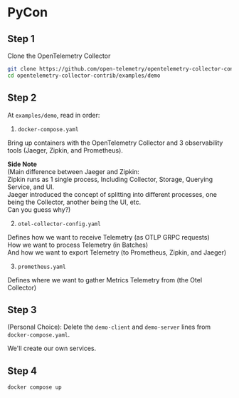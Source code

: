 # PyCon


## Step 1

Clone the OpenTelemetry Collector

```bash
git clone https://github.com/open-telemetry/opentelemetry-collector-contrib.git
cd opentelemetry-collector-contrib/examples/demo
```

## Step 2

At `examples/demo`, read in order:

1) `docker-compose.yaml`
        
Bring up containers with the OpenTelemetry Collector 
and 3 observability tools (Jaeger, Zipkin, and Prometheus).

**Side Note** \
(Main difference between Jaeger and Zipkin: \
Zipkin runs as 1 single process, Including Collector, Storage, Querying Service, and UI.  
Jaeger introduced the concept of splitting into different processes, one being the Collector, another being the UI, etc. \
Can you guess why?)

2) `otel-collector-config.yaml`

Defines how we want to receive Telemetry (as OTLP GRPC requests) \
How we want to process Telemetry (in Batches)  
And how we want to export Telemetry (to Prometheus, Zipkin, and Jaeger)

3) `prometheus.yaml`

Defines where we want to gather Metrics Telemetry from (the Otel Collector)


## Step 3

(Personal Choice): Delete the `demo-client` and `demo-server` lines from `docker-compose.yaml`. 

We'll create our own services.


## Step 4

```bash
docker compose up
```



